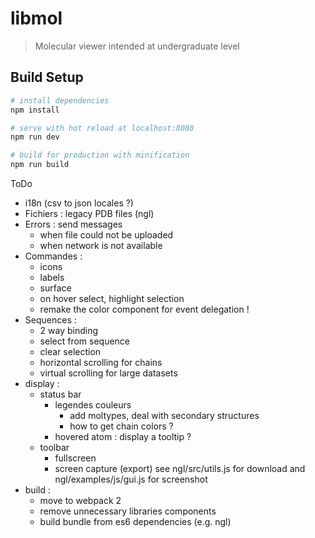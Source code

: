 # libmol

> Molecular viewer intended at undergraduate level

## Build Setup

``` bash
# install dependencies
npm install

# serve with hot reload at localhost:8080
npm run dev

# build for production with minification
npm run build
```

ToDo
- i18n (csv to json locales ?)
- Fichiers : legacy PDB files (ngl)
- Errors : send messages
  - when file could not be uploaded
  - when network is not available
- Commandes : 
  - icons
  - labels
  - surface
  - on hover select, highlight selection
  - remake the color component for event delegation !
- Sequences : 
  - 2 way binding
  - select from sequence
  - clear selection
  - horizontal scrolling for chains
  - virtual scrolling for large datasets
- display :
  - status bar
    - legendes couleurs
      - add moltypes, deal with secondary structures
      - how to get chain colors ?
    - hovered atom : display a tooltip ?
  - toolbar
    - fullscreen
    - screen capture (export) see ngl/src/utils.js for download and ngl/examples/js/gui.js for screenshot
- build :
  - move to webpack 2
  - remove unnecessary libraries components
  - build bundle from es6 dependencies (e.g. ngl)
